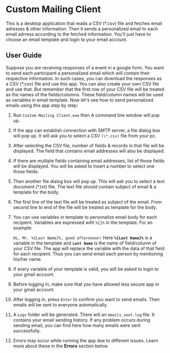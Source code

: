 # Custom Mailing Client
This is a desktop application that reads a CSV (\*.csv) file and fetches email adresses & other information. Then it sends a personalized email to each email adrress according to the fetched information. You'll just have to choose an email template and login to your email account.
## User Guide
Suppose you are receiving responses of a event in a google form. You want to send each participant a personalized email which will contain their respective information. In such cases, you can download the responses as a CSV (\*.csv) file and use this app. You can also create your own CSV file and use that. But remember that the first row of your CSV file will be treated as the names of the fields/columns. These field/column names will be used as variables in email template. Now let's see how to send personalized emails using this app step by step:
1. Run `Custom Mailing Client.exe` then A command line window will pop up.
2. If the app can establish connection with SMTP server, a file dialog box will pop up. It will ask you to select a CSV `(\*.csv)` file from your pc.
3. After selecting the CSV file, number of fields & records in that file will be displayed. The field that contains email addresses will also be displayed.
4. If there are multiple fields containing email addresses, list of those fields will be displayed. You will be asked to insert a number to select one those fields.
5. Then another file dialog box will pop up. This will ask you to select a text document (\*.txt) file. The text file should contain subject of email & a template for the body.
6. The first line of the text file will be treated as subject of the email. From second line to end of the file will be treated as template for the body.
7. You can use variables in template to personalize email body for each recipient. Variables are expressed with `%{}%` in the template. For an example: 

    `Hi, Mr. %{Last Name}%, good afternooon!` Here **`%{Last Name}%`** is a variable in the template and **`Last Name`** is the name of field/column of your CSV file. The app will replace the variable with the data of that field for each recipient. Thus you can send email each person by mentioning his/her name.
8. If every variable of your template is valid, you will be asked to login to your gmail account.
9. Before logging in, make sure that you have allowed less secure app in your gmail account.
10. After logging in, press `Enter` to confirm you want to send emails. Then emails will be sent to everyone automatically. 
11. A `Logs` folder will be generated. There will an `emails_sent.log` file. It contains your email sending history. If any problem occurs during sending email, you can find here how many emails were sent successfully.
12. Errors may occur while running the app due to different issues. Learn more about these in the **Errors** section below.

